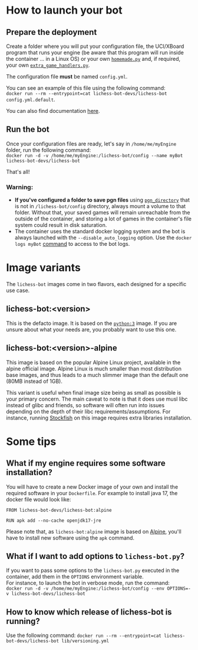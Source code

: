 # How to launch your bot
## Prepare the deployment
Create a folder where you will put your configuration file, the UCI/XBoard program that runs your engine (be aware that this program will run inside the container ... in a Linux OS) or your own [`homemade.py`](https://github.com/lichess-bot-devs/lichess-bot/wiki/Create-a-homemade-engine) and, if required, your own [`extra_game_handlers.py`](https://github.com/lichess-bot-devs/lichess-bot/wiki/Extra-customizations).

The configuration file **must** be named ```config.yml```.

You can see an example of this file using the following command:  
```docker run --rm --entrypoint=cat lichess-bot-devs/lichess-bot config.yml.default```.

You can also find documentation [here](https://github.com/lichess-bot-devs/lichess-bot/wiki/Configure-lichess-bot).

## Run the bot

Once your configuration files are ready, let's say in `/home/me/myEngine` folder, run the following command:  
```docker run -d -v /home/me/myEngine:/lichess-bot/config --name myBot lichess-bot-devs/lichess-bot```

That's all!

### Warning:
- **If you've configured a folder to save pgn files** using [`pgn_directory`](https://github.com/lichess-bot-devs/lichess-bot/wiki/Configure-lichess-bot#other-options) that is not in `/lichess-bot/config` directory, always mount a volume to that folder. Without that, your saved games will remain unreachable from the outside of the container, and storing a lot of games in the container's file system could result in disk saturation.
- The container uses the standard docker logging system and the bot is always launched with the `--disable_auto_logging` option.
  Use the `docker logs myBot` [command](https://docs.docker.com/reference/cli/docker/container/logs/) to access to the bot logs.

# Image variants
The `lichess-bot` images come in two flavors, each designed for a specific use case.
## lichess-bot:\<version\>
This is the defacto image. It is based on the [`python:3`](https://hub.docker.com/_/python) image.
If you are unsure about what your needs are, you probably want to use this one.

## lichess-bot:\<version\>-alpine
This image is based on the popular Alpine Linux project, available in the alpine official image. Alpine Linux is much smaller than most distribution base images, and thus leads to a much slimmer image than the default one (80MB instead of 1GB).

This variant is useful when final image size being as small as possible is your primary concern. The main caveat to note is that it does use musl libc instead of glibc and friends, so software will often run into issues depending on the depth of their libc requirements/assumptions. For instance, running [Stockfish](https://stockfishchess.org/) on this image requires extra libraries installation.

# Some tips

## What if my engine requires some software installation?
You will have to create a new Docker image of your own and install the required software in your `Dockerfile`.
For example to install java 17, the docker file would look like:  
```
FROM lichess-bot-devs/lichess-bot:alpine

RUN apk add --no-cache openjdk17-jre
```
Please note that, as `lichess-bot:alpine` image is based on [Alpine](https://www.alpinelinux.org/), you'll have to install new software using the ```apk``` command.

## What if I want to add options to ```lichess-bot.py```?

If you want to pass some options to the ```lichess-bot.py``` executed in the container, add them in the ```OPTIONS``` environment variable.  
For instance, to launch the bot in verbose mode, run the command:  
```docker run -d -v /home/me/myEngine:/lichess-bot/config --env OPTIONS=-v lichess-bot-devs/lichess-bot```

## How to know which release of lichess-bot is running?
Use the following command: ```docker run --rm --entrypoint=cat lichess-bot-devs/lichess-bot lib/versioning.yml```






